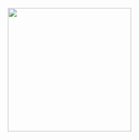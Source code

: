 <p align="center">
<img src="https://raw.githubusercontent.com/720kb/checkbox.css/gh-pages/logo.png" width="250"/>
</p>